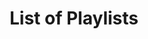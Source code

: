 ---
layout: index
title: List of Playlists
playlists: [    
    # the-origin,        
    the-experiment,
    the-prototype,
    the-product,
    recent-releases,
    # under-development
]
---